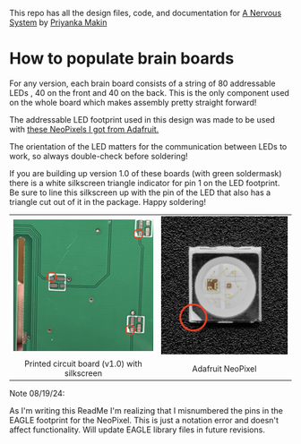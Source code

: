 This repo has all the design files, code, and documentation for [A Nervous System](https://www.priyankamakin.com/brain) by [Priyanka Makin](https://www.priyankamakin.com/)

# How to populate brain boards

For any version, each brain board consists of a string of 80 addressable LEDs , 40 on the front and 40 on the back. This is the only component used on the whole board which makes assembly pretty straight forward!

The addressable LED footprint used in this design was made to be used with [these NeoPixels I got from Adafruit.](https://www.adafruit.com/product/4957)

The orientation of the LED matters for the communication between LEDs to work, so always double-check before soldering!

If you are building up version 1.0 of these boards (with green soldermask) there is a white silkscreen triangle indicator for pin 1 on the LED footprint. Be sure to line this silkscreen up with the pin of the LED that also has a triangle cut out of it in the package. Happy soldering!

<table class="table table-hover table-striped table-bordered">
  <tr align="center">
    <td><img src="https://github.com/makin-stuff/ITP/blob/main/Digital_Fabrication/Brain/footprint.JPG"></td>
    <td><img src="https://github.com/makin-stuff/ITP/blob/main/Digital_Fabrication/Brain/package.png"></td>
  </tr>
  <tr align="center">
    <td>Printed circuit board (v1.0) with silkscreen</td>
    <td>Adafruit NeoPixel</td>
  </tr>
</table>

Note 08/19/24:

As I'm writing this ReadMe I'm realizing that I misnumbered the pins in the EAGLE footprint for the NeoPixel. This is just a notation error and doesn't affect functionality. Will update EAGLE library files in future revisions.
